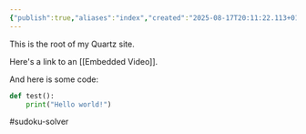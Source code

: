 ```yaml
---
{"publish":true,"aliases":"index","created":"2025-08-17T20:11:22.113+01:00","modified":"2025-08-18T22:49:38.000+01:00","cssclasses":""}
---
```


This is the root of my Quartz site.

Here's a link to an [[Embedded Video]].

And here is some code:

```python
def test():
    print("Hello world!")
```

#sudoku-solver
